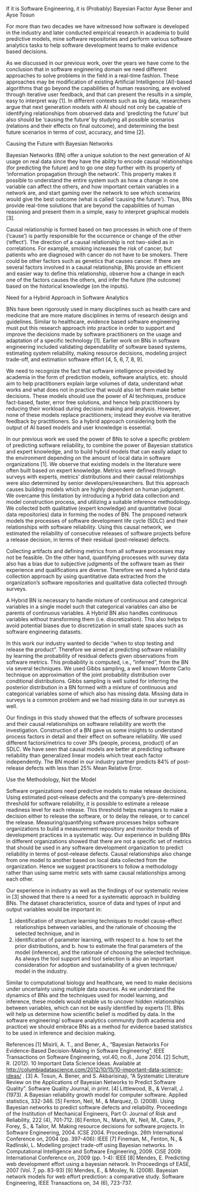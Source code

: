 If it is Software Engineering, it is (Probably) Bayesian Factor
Ayse Bener and Ayse Tosun

For more than two decades we have witnessed how software is developed in the industry and later conducted empirical research in academia to build predictive models, mine software repositories and perform various software analytics tasks to help software development teams to make evidence based decisions.

As we discussed in our previous work, over the years we have come to the conclusion that in software engineering domain we need different approaches to solve problems in the field in a real-time fashion. These approaches may be modification of existing Artificial Intelligence (AI)-based algorithms that go beyond the capabilities of human reasoning, are evolved through iterative user feedback, and that can present the results in a simple, easy to interpret way [1]. In different contexts such as big data, researchers argue that next generation models with AI should not only be capable of identifying relationships from observed data and ‘predicting the future’ but also should be ‘causing the future’ by studying all possible scenarios (relations and their effects on final outcome), and determining the best future scenarios in terms of cost, accuracy, and time [2]. 

Causing the Future with Bayesian Networks

Bayesian Networks (BN) offer a unique solution to the next generation of AI usage on real data since they have the ability to encode causal relationships (for predicting the future) and to go one step further with its property of ‘information propagation through the network’. This property makes it possible to understand the entire system such as how a change in one variable can affect the others, and how important certain variables in a network are, and start gaming over the network to see which scenarios would give the best outcome (what is called ‘causing the future’). Thus, BNs provide real-time solutions that are beyond the capabilities of human reasoning and present them in a simple, easy to interpret graphical models [3].

Causal relationship is formed based on two processes in which one of them (‘cause’) is partly responsible for the occurrence or change of the other (‘effect’). The direction of a causal relationship is not two-sided as in correlations. For example, smoking increases the risk of cancer, but patients who are diagnosed with cancer do not have to be smokers. There could be other factors such as genetics that causes cancer. If there are several factors involved in a causal relationship, BNs provide an efficient and easier way to define this relationship, observe how a change in each one of the factors causes the others, and infer the future (the outcome) based on the historical knowledge (on the inputs).  

Need for a Hybrid Approach in Software Analytics

BNs have been rigorously used in many disciplines such as health care and medicine that are more mature disciplines in terms of research design and guidelines. Similar to healthcare, evidence based software engineering must put this research approach into practice in order to support and improve the decisions made by software practitioners on the usage and adaptation of a specific technology [1]. Earlier work on BNs in software engineering included validating dependability of software based systems, estimating system reliability, making resource decisions, modeling project trade-off, and estimation software effort [4, 5, 6, 7, 8, 9].

We need to recognize the fact that software intelligence provided by academia in the form of prediction models, software analytics, etc. should aim to help practitioners explain large volumes of data, understand what works and what does not in practice that would also let them make better decisions. These models should use the power of AI techniques, produce fact-based, faster, error free solutions, and hence help practitioners by reducing their workload during decision making and analysis. However, none of these models replace practitioners; instead they evolve via iterative feedback by practitioners. So a hybrid approach considering both the output of AI based models and user knowledge is essential. 

In our previous work we used the power of BNs to solve a specific problem of predicting software reliability, to combine the power of Bayesian statistics and expert knowledge, and to build hybrid models that can easily adapt to the environment depending on the amount of local data in software organizations [1]. We observe that existing models in the literature were often built based on expert knowledge. Metrics were defined through surveys with experts, metrics’ distributions and their causal relationships were also determined by senior developers/researchers. But this approach causes building models which are highly dependent on human judgment. We overcame this limitation by introducing a hybrid data collection and model construction process, and utilizing a suitable inference methodology. We collected both qualitative (expert knowledge) and quantitative (local data repositories) data in forming the nodes of BN. The proposed network models the processes of software development life cycle (SDLC) and their relationships with software reliability. Using this causal network, we estimated the reliability of consecutive releases of software projects before a release decision, in terms of their residual (post-release) defects. 

Collecting artifacts and defining metrics from all software processes may not be feasible. On the other hand, quantifying processes with survey data also has a bias due to subjective judgments of the software team as their experience and qualifications are diverse. Therefore we need a hybrid data collection approach by using quantitative data extracted from the organization’s software repositories and qualitative data collected through surveys. 

A Hybrid BN is necessary to handle mixture of continuous and categorical variables in a single model such that categorical variables can also be parents of continuous variables. A Hybrid BN also handles continuous variables without transforming them (i.e. discretization). This also helps to avoid potential biases due to discretization in small state spaces such as software engineering datasets.

In this work our industry wanted to decide ‘‘when to stop testing and release the product”. Therefore we aimed at predicting software reliability by learning the probability of residual defects given observations from software metrics. This probability is computed, i.e., “inferred”, from the BN via several techniques. We used Gibbs sampling, a well known Monte Carlo technique on approximation of the joint probability distribution over conditional distributions. Gibbs sampling is well suited for inferring the posterior distribution in a BN formed with a mixture of continuous and categorical variables some of which also has missing data. Missing data in surveys is a common problem and we had missing data in our surveys as well. 

Our findings in this study showed that the effects of software processes and their causal relationships on software reliability are worth the investigation. Construction of a BN gave us some insights to understand process factors in detail and their effect on software reliability. We used different factors/metrics to cover 3Ps (people, process, product) of an SDLC. We have seen that causal models are better at predicting software reliability than generalized linear models which treat each factor independently. The BN model in our industry partner predicts 84% of post-release defects with less than 25% Mean Relative Error. 

Use the Methodology, Not the Model

Software organizations need predictive models to make release decisions. Using estimated post-release defects and the company’s pre-determined threshold for software reliability, it is possible to estimate a release readiness level for each release. This threshold helps managers to make a decision either to release the software, or to delay the release, or to cancel the release. Measuring/quantifying software processes helps software organizations to build a measurement repository and monitor trends of development practices in a systematic way. Our experience in building BNs in different organizations showed that there are not a specific set of metrics that should be used in any software development organization to predict reliability in terms of post-release defects. Causal relationships also change from one model to another based on local data collected from the organization. Hence we suggest practitioners to follow a methodology rather than using same metric sets with same causal relationships among each other. 

Our experience in industry as well as the findings of our systematic review in [3] showed that there is a need for a systematic approach in building BNs. The dataset characteristics, source of data and types of input and output variables would be important in:
1.	identification of structure learning techniques to model cause-effect relationships between variables, and the rationale of choosing the selected technique, and in 
2.	identification of parameter learning, with respect to 
a.	how to set the prior distributions, and 
b.	how to estimate the final parameters of the model (inference), and the rationale of choosing the selected technique. 
As always the tool support and tool selection is also an important consideration for adoption and sustainability of a given technique/ model in the industry.

Similar to computational biology and healthcare, we need to make decisions under uncertainty using multiple data sources. As we understand the dynamics of BNs and the techniques used for model learning, and inference, these models would enable us to uncover hidden relationships between variables, which can not be easily identified by experts [1]. BNs will help us determine how scientific belief is modified by data. In the software engineering/ software analytics community (both academia and practice) we should embrace BNs as a method for evidence based statistics to be used in inference and decision making. 


References
[1] Misirli, A. T., and Bener, A., “Bayesian Networks For Evidence-Based Decision-Making in Software Engineering”. IEEE Transactions on Software Engineering, vol.40, no.6., June 2014.
[2] Schutt, R. (2012). 10 Important Data Science Ideas. Available at http://columbiadatascience.com/2012/10/15/10-important-data-science-ideas/ .
[3] A. Tosun, A. Bener, and S. Akbarisinaji, “A Systematic Literature Review on the Applications of Bayesian Networks to Predict Software Quality”. Software Quality Journal, in print.
[4] Littlewood, B., & Verrall, J. (1973). A Bayesian reliability growth model for computer software. Applied statistics, 332-346.
[5] Fenton, Neil, M., & Marquez, D. (2008). Using Bayesian networks to predict software defects and reliability. Proceedings of the Institution of Mechanical Engineers, Part O: Journal of Risk and Reliability, 222 (4), 701-712.
[6] Fenton, N., Marsh, W., Neil, M., Cates, P., Forey, S., & Tailor, M. Making resource decisions for software projects. In Software Engineering, 2004. ICSE 2004. Proceedings. 26th International Conference on, 2004  (pp. 397-406): IEEE
[7] Fineman, M., Fenton, N., & Radlinski, L. Modelling project trade-off using Bayesian networks. In Computational Intelligence and Software Engineering, 2009. CiSE 2009. International Conference on, 2009  (pp. 1-4): IEEE
[8] Mendes, E. Predicting web development effort using a bayesian network. In Proceedings of EASE, 2007  (Vol. 7, pp. 83-93)
[9] Mendes, E., & Mosley, N. (2008). Bayesian network models for web effort prediction: a comparative study. Software Engineering, IEEE Transactions on, 34 (6), 723-737.

